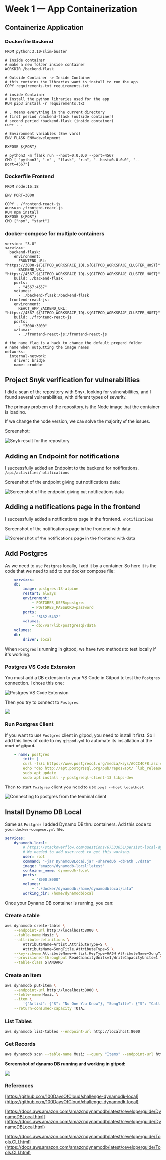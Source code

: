 # Week 1 — App Containerization

 ## Containerize Application

### Dockerfile Backend

```docker
FROM python:3.10-slim-buster

# Inside container
# make a new folder inside container
WORKDIR /backend-flask

# Outside Container -> Inside Container
# this contains the libraries want to install to run the app
COPY requirements.txt requirements.txt

# inside Container
# Install the python libraries used for the app
RUN pip3 install -r requirements.txt

# . means everything in the current directory
# first period /backend-flask (outside container)
# second period /backend-flask (inside container)
COPY . .

# Environment variables (Env vars)
ENV FLASK_ENV=development

EXPOSE ${PORT}

# python3 -m flask run --host=0.0.0.0 --port=4567
CMD [ "python3", "-m" , "flask", "run", "--host=0.0.0.0", "--port=4567"]
```

### Dockerfile Frontend

```docker
FROM node:16.18

ENV PORT=3000

COPY . /frontend-react-js
WORKDIR /frontend-react-js
RUN npm install
EXPOSE ${PORT}
CMD ["npm", "start"]

```

### docker-compose for multiple containers
```docker
version: "3.8"
services:
  backend-flask:
    environment:
      FRONTEND_URL: "https://3000-${GITPOD_WORKSPACE_ID}.${GITPOD_WORKSPACE_CLUSTER_HOST}"
      BACKEND_URL: "https://4567-${GITPOD_WORKSPACE_ID}.${GITPOD_WORKSPACE_CLUSTER_HOST}"
    build: ./backend-flask
    ports:
      - "4567:4567"
    volumes:
      - ./backend-flask:/backend-flask
  frontend-react-js:
    environment:
      REACT_APP_BACKEND_URL: "https://4567-${GITPOD_WORKSPACE_ID}.${GITPOD_WORKSPACE_CLUSTER_HOST}"
    build: ./frontend-react-js
    ports:
      - "3000:3000"
    volumes:
      - ./frontend-react-js:/frontend-react-js

# the name flag is a hack to change the default prepend folder
# name when outputting the image names
networks: 
  internal-network:
    driver: bridge
    name: cruddur
```

## Project Snyk verification for vulnerabilities

I did a scan of the repository with Snyk, looking for vulnerabilities, and I found several vulnerabilities, with diferent types of severity.

The primary problem of the repository, is the Node image that the container is loading.

If we change the node version, we can solve the majority of the issues.

Screenshot:

![Snyk result for the repository](./assets/week-1-snyk-aws-cruddur-vulnerabilities.png)


## Adding an Endpoint for notifications

I successfully added an Endpoint to the backend for notifications.
`/api/activities/notifications`

Screenshot of the endpoint giving out notifications data:

![Screenshot of the endpoint giving out notifications data](./assets/week-1-backend-notifications-route.png)


## Adding a notifications page in the frontend

I successfully added a notifications page in the frontend.
`/notifications`

Screenshot of the notifications page in the frontend with data:

![Screenshot of the notifications page in the frontend with data](./assets/week-1-frontend-notifications-page.png)


## Add Postgres

As we need to use `Postgres` locally, I add it by a container. So here it is the code that we need to add to our docker compose file:

```yaml
    services:
    db:
        image: postgres:13-alpine
        restart: always
        environment:
            - POSTGRES_USER=postgres
            - POSTGRES_PASSWORD=password
        ports:
            - '5432:5432'
        volumes: 
            - db:/var/lib/postgresql/data
    volumes:
    db:
        driver: local
```

When `Postgres` is running in gitpod, we have two methods to test locally if it's working.

### Postgres VS Code Extension
You must add a DB extension to your VS Code in Gitpod to test the `Postgres` connection. I chose this one:

![Postgres VS Code Extension](./assets/week-1-postgres-vs-code-extension.png)

Then you try to connect to `Postgres`:

![](./assets/week-1-postgres%20test.png)

### Run Postgres Client

If you want to use `Postgres` client in gitpod, you need to install it first. So I add this lines of code to my `gitpod.yml` to automate its installation at the start of gitpod.

```yaml
    - name: postgres
        init: |
        curl -fsSL https://www.postgresql.org/media/keys/ACCC4CF8.asc|sudo gpg --dearmor -o /etc/apt/trusted.gpg.d/postgresql.gpg
        echo "deb http://apt.postgresql.org/pub/repos/apt/ `lsb_release -cs`-pgdg main" |sudo tee  /etc/apt/sources.list.d/pgdg.list
        sudo apt update
        sudo apt install -y postgresql-client-13 libpq-dev
```

Then to start `Postgres` client you need to use `psql --host localhost`

![Connecting to postgres from the terminal client](./assets/week-1-postgres%20test%20cli.png)


## Install Dynamo DB Local
Same as `Postgres` I added Dynamo DB thru containers. Add this code to your `docker-compose.yml` file:

```yaml
services:
    dynamodb-local:
        # https://stackoverflow.com/questions/67533058/persist-local-dynamodb-data-in-volumes-lack-permission-unable-to-open-databa
        # We needed to add user:root to get this working.
        user: root
        command: "-jar DynamoDBLocal.jar -sharedDb -dbPath ./data"
        image: "amazon/dynamodb-local:latest"
        container_name: dynamodb-local
        ports:
            - "8000:8000"
        volumes:
            - "./docker/dynamodb:/home/dynamodblocal/data"
        working_dir: /home/dynamodblocal
```

Once your Dynamo DB container is running, you can:

### Create a table

```bash
aws dynamodb create-table \
    --endpoint-url http://localhost:8000 \
    --table-name Music \
    --attribute-definitions \
        AttributeName=Artist,AttributeType=S \
        AttributeName=SongTitle,AttributeType=S \
    --key-schema AttributeName=Artist,KeyType=HASH AttributeName=SongTitle,KeyType=RANGE \
    --provisioned-throughput ReadCapacityUnits=1,WriteCapacityUnits=1 \
    --table-class STANDARD
```

### Create an Item

```bash
aws dynamodb put-item \
    --endpoint-url http://localhost:8000 \
    --table-name Music \
    --item \
        '{"Artist": {"S": "No One You Know"}, "SongTitle": {"S": "Call Me Today"}, "AlbumTitle": {"S": "Somewhat Famous"}}' \
    --return-consumed-capacity TOTAL  
```

### List Tables

```bash
aws dynamodb list-tables --endpoint-url http://localhost:8000
```

### Get Records
```bash
aws dynamodb scan --table-name Music --query "Items" --endpoint-url http://localhost:8000
```

__Screenshot of dynamo DB running and working in gitpod:__

![](./assets/week-1-dynamodb-local-working.png)

### References
[https://github.com/100DaysOfCloud/challenge-dynamodb-local](https://github.com/100DaysOfCloud/challenge-dynamodb-local)

[https://docs.aws.amazon.com/amazondynamodb/latest/developerguide/DynamoDBLocal.html](https://docs.aws.amazon.com/amazondynamodb/latest/developerguide/DynamoDBLocal.html)

[https://docs.aws.amazon.com/amazondynamodb/latest/developerguide/Tools.CLI.html](https://docs.aws.amazon.com/amazondynamodb/latest/developerguide/Tools.CLI.html)